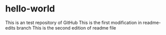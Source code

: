 # hello-world
This is an test repository of GitHub
This is the first modification in readme-edits branch
This is the second edition of readme file
